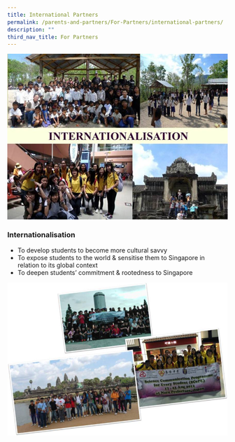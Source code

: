 ```yaml
---
title: International Partners
permalink: /parents-and-partners/For-Partners/international-partners/
description: ""
third_nav_title: For Partners
---
```

![](/images/partners_internationalisation.jpg)

### Internationalisation  
* To develop students to become more cultural savvy  
* To expose students to the world & sensitise them to Singapore in relation to its global context  
* To deepen students’ commitment & rootedness to Singapore

![](/images/patners_overseas.jpg)